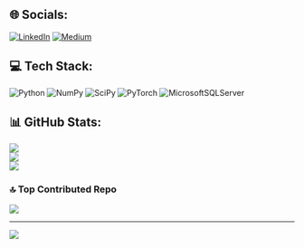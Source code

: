 
## 🌐 Socials:
[![LinkedIn](https://img.shields.io/badge/LinkedIn-%230077B5.svg?logo=linkedin&logoColor=white)](https://linkedin.com/in/yagmurafrabesli) [![Medium](https://img.shields.io/badge/Medium-12100E?logo=medium&logoColor=white)](https://medium.com/@yagmurafra.besli) 

## 💻 Tech Stack:
![Python](https://img.shields.io/badge/python-3670A0?style=for-the-badge&logo=python&logoColor=ffdd54) ![NumPy](https://img.shields.io/badge/numpy-%23013243.svg?style=for-the-badge&logo=numpy&logoColor=white) ![SciPy](https://img.shields.io/badge/SciPy-%230C55A5.svg?style=for-the-badge&logo=scipy&logoColor=%white) ![PyTorch](https://img.shields.io/badge/PyTorch-%23EE4C2C.svg?style=for-the-badge&logo=PyTorch&logoColor=white) ![MicrosoftSQLServer](https://img.shields.io/badge/Microsoft%20SQL%20Sever-CC2927?style=for-the-badge&logo=microsoft%20sql%20server&logoColor=white)
## 📊 GitHub Stats:
![](https://github-readme-stats.vercel.app/api?username=yagmurab&theme=city_light&hide_border=false&include_all_commits=true&count_private=false)<br/>
![](https://github-readme-streak-stats.herokuapp.com/?user=yagmurab&theme=city_light&hide_border=false)<br/>
![](https://github-readme-stats.vercel.app/api/top-langs/?username=yagmurab&theme=city_light&hide_border=false&include_all_commits=true&count_private=false&layout=compact)

### 🔝 Top Contributed Repo
![](https://github-contributor-stats.vercel.app/api?username=yagmurab&limit=5&theme=buddhism&combine_all_yearly_contributions=true)

---
[![](https://visitcount.itsvg.in/api?id=yagmurab&icon=0&color=0)](https://visitcount.itsvg.in)
